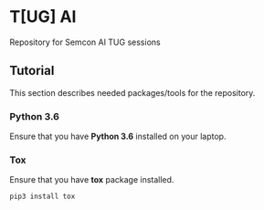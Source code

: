 # T[UG] AI
Repository for Semcon AI TUG sessions

## Tutorial
This section describes needed packages/tools for the repository.

### Python 3.6
Ensure that you have __Python 3.6__ installed on your laptop.

### Tox
Ensure that you have __tox__ package installed. 
```
pip3 install tox
```
